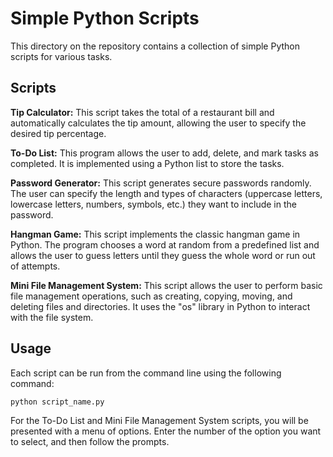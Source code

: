 # Simple Python Scripts #

This directory on the repository contains a collection of simple Python scripts for various tasks.

## Scripts ##

**Tip Calculator:** This script takes the total of a restaurant bill and automatically calculates the tip amount, allowing the user to specify the desired tip percentage.

**To-Do List:** This program allows the user to add, delete, and mark tasks as completed. It is implemented using a Python list to store the tasks.

**Password Generator:** This script generates secure passwords randomly. The user can specify the length and types of characters (uppercase letters, lowercase letters, numbers, symbols, etc.) they want to include in the password.

**Hangman Game:** This script implements the classic hangman game in Python. The program chooses a word at random from a predefined list and allows the user to guess letters until they guess the whole word or run out of attempts.

**Mini File Management System:** This script allows the user to perform basic file management operations, such as creating, copying, moving, and deleting files and directories. It uses the "os" library in Python to interact with the file system.

## Usage ##

Each script can be run from the command line using the following command:

```python script_name.py```

For the To-Do List and Mini File Management System scripts, you will be presented with a menu of options. Enter the number of the option you want to select, and then follow the prompts.
